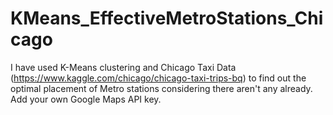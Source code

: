 # KMeans_EffectiveMetroStations_Chicago
I have used K-Means clustering and Chicago Taxi Data (https://www.kaggle.com/chicago/chicago-taxi-trips-bq) to find out the optimal placement of Metro stations considering there aren't any already. Add your own Google Maps API key.

